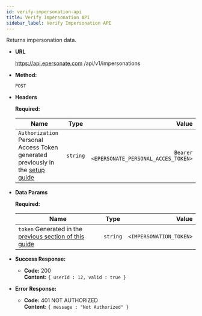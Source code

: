 ```yaml
---
id: verify-impersonation-api
title: Verify Impersonation API
sidebar_label: Verify Impersonation API
---
```

  Returns impersonation data.

* **URL**

  https://api.epersonate.com
/api/v1/impersonations

* **Method:**

  `POST`
  
*  **Headers**

    **Required:**

    | Name        | Type           | Value  |
    | ------------- |:-------------:| -----:|
    | `Authorization` Personal Access Token generated previously in the [setup guide](https://docs.epersonate.com/docs/personal-access-token) | `string` | `Bearer <EPERSONATE_PERSONAL_ACCES_TOKEN>` |


* **Data Params**

    **Required:**
 
    | Name        | Type           | Value  |
    | ------------- |:-------------:| -----:|
    | `token` Generated in the [previous section of this guide](https://docs.epersonate.com/docs/back-end-authentication)| `string` | `<IMPERSONATION_TOKEN>` |

* **Success Response:**

  * **Code:** 200 <br />
    **Content:** `{ userId : 12, valid : true }`
 
* **Error Response:**

  * **Code:** 401 NOT AUTHORIZED <br />
    **Content:** `{ message : "Not Authorized" }`

